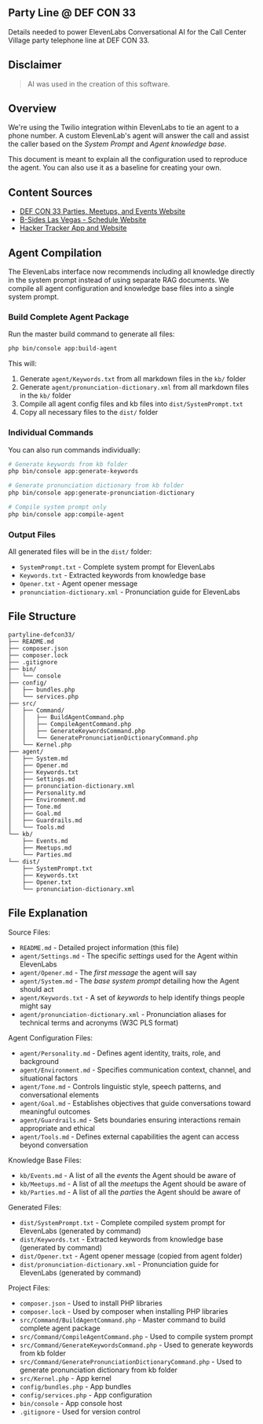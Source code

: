 ## Party Line @ DEF CON 33

Details needed to power ElevenLabs Conversational AI for the Call Center Village party telephone line at DEF CON 33. 

## Disclaimer

> AI was used in the creation of this software.

## Overview

We're using the Twilio integration within ElevenLabs to tie an agent to a phone number. A custom ElevenLab's agent will answer the call and assist the caller based on the *System Prompt* and *Agent knowledge base*. 

This document is meant to explain all the configuration used to reproduce the agent. You can also use it as a baseline for creating your own.

## Content Sources

- [DEF CON 33 Parties, Meetups, and Events Website](https://defcon.org/html/defcon-33/dc-33-pmne.html)
- [B-Sides Las Vegas - Schedule Website](https://bsideslv.org/schedule)
- [Hacker Tracker App and Website](https://hackertracker.app/)

## Agent Compilation

The ElevenLabs interface now recommends including all knowledge directly in the system prompt instead of using separate RAG documents. We compile all agent configuration and knowledge base files into a single system prompt.

### Build Complete Agent Package

Run the master build command to generate all files:

```bash
php bin/console app:build-agent
```

This will:
1. Generate `agent/Keywords.txt` from all markdown files in the `kb/` folder
2. Generate `agent/pronunciation-dictionary.xml` from all markdown files in the `kb/` folder
3. Compile all agent config files and kb files into `dist/SystemPrompt.txt`
4. Copy all necessary files to the `dist/` folder

### Individual Commands

You can also run commands individually:

```bash
# Generate keywords from kb folder
php bin/console app:generate-keywords

# Generate pronunciation dictionary from kb folder
php bin/console app:generate-pronunciation-dictionary

# Compile system prompt only
php bin/console app:compile-agent
```

### Output Files

All generated files will be in the `dist/` folder:
- `SystemPrompt.txt` - Complete system prompt for ElevenLabs
- `Keywords.txt` - Extracted keywords from knowledge base
- `Opener.txt` - Agent opener message
- `pronunciation-dictionary.xml` - Pronunciation guide for ElevenLabs

## File Structure

```
partyline-defcon33/
├── README.md
├── composer.json
├── composer.lock
├── .gitignore
├── bin/
│   └── console
├── config/
│   ├── bundles.php
│   └── services.php
├── src/
│   ├── Command/
│   │   ├── BuildAgentCommand.php
│   │   ├── CompileAgentCommand.php
│   │   ├── GenerateKeywordsCommand.php
│   │   └── GeneratePronunciationDictionaryCommand.php
│   └── Kernel.php
├── agent/
│   ├── System.md
│   ├── Opener.md
│   ├── Keywords.txt
│   ├── Settings.md
│   ├── pronunciation-dictionary.xml
│   ├── Personality.md
│   ├── Environment.md
│   ├── Tone.md
│   ├── Goal.md
│   ├── Guardrails.md
│   └── Tools.md
└── kb/
    ├── Events.md
    ├── Meetups.md
    └── Parties.md
└── dist/
    ├── SystemPrompt.txt
    ├── Keywords.txt
    ├── Opener.txt
    └── pronunciation-dictionary.xml
```

## File Explanation

Source Files:

- `README.md` - Detailed project information (this file)
- `agent/Settings.md` - The specific *settings* used for the Agent within ElevenLabs
- `agent/Opener.md` - The *first message* the agent will say
- `agent/System.md` - The *base system prompt* detailing how the Agent should act
- `agent/Keywords.txt` - A set of *keywords* to help identify things people might say
- `agent/pronunciation-dictionary.xml` - Pronunciation aliases for technical terms and acronyms (W3C PLS format)

Agent Configuration Files:

- `agent/Personality.md` - Defines agent identity, traits, role, and background
- `agent/Environment.md` - Specifies communication context, channel, and situational factors
- `agent/Tone.md` - Controls linguistic style, speech patterns, and conversational elements
- `agent/Goal.md` - Establishes objectives that guide conversations toward meaningful outcomes
- `agent/Guardrails.md` - Sets boundaries ensuring interactions remain appropriate and ethical
- `agent/Tools.md` - Defines external capabilities the agent can access beyond conversation

Knowledge Base Files:

- `kb/Events.md` - A list of all the *events* the Agent should be aware of
- `kb/Meetups.md` - A list of all the *meetups* the Agent should be aware of
- `kb/Parties.md` - A list of all the *parties* the Agent should be aware of

Generated Files:

- `dist/SystemPrompt.txt` - Complete compiled system prompt for ElevenLabs (generated by command)
- `dist/Keywords.txt` - Extracted keywords from knowledge base (generated by command)
- `dist/Opener.txt` - Agent opener message (copied from agent folder)
- `dist/pronunciation-dictionary.xml` - Pronunciation guide for ElevenLabs (generated by command)

Project Files:

- `composer.json` - Used to install PHP libraries
- `composer.lock` - Used by composer when installing PHP libraries
- `src/Command/BuildAgentCommand.php` - Master command to build complete agent package
- `src/Command/CompileAgentCommand.php` - Used to compile system prompt
- `src/Command/GenerateKeywordsCommand.php` - Used to generate keywords from kb folder
- `src/Command/GeneratePronunciationDictionaryCommand.php` - Used to generate pronunciation dictionary from kb folder
- `src/Kernel.php` - App kernel
- `config/bundles.php` - App bundles
- `config/services.php` - App configuration
- `bin/console` - App console host
- `.gitignore` - Used for version control

